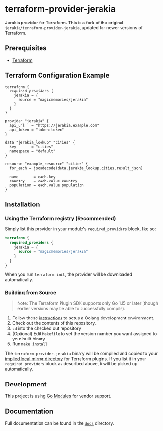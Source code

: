 # terraform-provider-jerakia

Jerakia provider for Terraform. This is a fork of the original
`jerakia/terraform-provider-jerakia`, updated for newer versions of Terraform.

## Prerequisites

* [Terraform][1]

## Terraform Configuration Example

```hcl
terraform {
  required_providers {
    jerakia = {
      source = "magicmemories/jerakia"
    }
  }
}

provider "jerakia" {
  api_url   = "https://jerakia.example.com"
  api_token = "token:token"
}

data "jerakia_lookup" "cities" {
  key       = "cities"
  namespace = "default"
}

resource "example_resource" "cities" {
  for_each = jsondecode(data.jerakia_lookup.cities.result_json)

  name       = each.key
  country    = each.value.country
  population = each.value.population
}
```

## Installation

### Using the Terraform registry (Recommended)

Simply list this provider in your module's `required_providers` block, like so:

```terraform
terraform {
  required_providers {
    jerakia = {
      source = "magicmemories/jerakia"
    }
  }
}
```

When you run `terraform init`, the provider will be downloaded automatically.

### Building from Source

> Note: The Terraform Plugin SDK supports only Go 1.15 or later (though earlier
> versions may be able to successfully compile).

1. Follow these [instructions][4] to setup a Golang development environment.
2. Check out the contents of this repository.
3. `cd` into the checked out repository
4. (Optional) Edit `Makefile` to set the version number you want assigned to
   your built binary.
5. Run `make install`

The `terraform-provider-jerakia` binary will be compiled and copied to your
[implied local mirror directory][7] for Terraform plugins. If you list it in
your `required_providers` block as described above, it will be picked up
automatically.

## Development

This project is using [Go Modules][5] for vendor support.

## Documentation

Full documentation can be found in the [`docs`][6] directory.

[1]: http://terraform.io
[4]: https://golang.org/doc/install
[5]: https://github.com/golang/go/wiki/Modules
[6]: /docs
[7]: https://www.terraform.io/docs/cli/config/config-file.html#implied-local-mirror-directories
